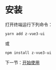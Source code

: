 # 安装

打开终端运行下列命令：

```
yarn add z-vue3-ui
```

或

```
npm install z-vue3-ui
```

下一节：[开始使用](#/doc/get-started)